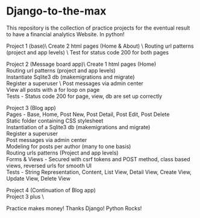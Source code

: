 # Django-to-the-max

This repository is the collection of practice projects for the eventual result to have a financial analytics Website. In python!

Project 1 (base)\ 
  Create 2 html pages (Home & About) \ 
  Routing url patterns (project and app levels) \ 
  Test for status code 200 for both pages 

Project 2 (Message board app)\ 
  Create 1 html pages (Home) \
  Routing url patterns (project and app levels) \
  Instantiate Sqlite3 db (makemigrations and migrate) \
  Register a superuser \ 
  Post messages via admin center \
  View all posts with a for loop on page \
  Tests - Status code 200 for page, view, db are set up correctly 

Project 3 (Blog app) \
  Pages - Base, Home, Post New, Post Detail, Post Edit, Post Delete \
  Static folder containing CSS stylesheet \
  Instantiation of a Sqlite3 db (makemigrations and migrate) \
  Register a superuser \
  Post messages via admin center \
  Modeling for posts per author (many to one basis) \
  Routing urls patterns (Project and app levels) \
  Forms & Views - Secured with csrf tokens and POST method, class based views, reversed urls for smooth UI \
  Tests - String Representation, Content, List View, Detail View, Create View, Update View, Delete View 
  
Project 4 (Continuation of Blog app) \
  Project 3 plus \
  
  
  
  

Practice makes money!
Thanks Django!
Python Rocks!


